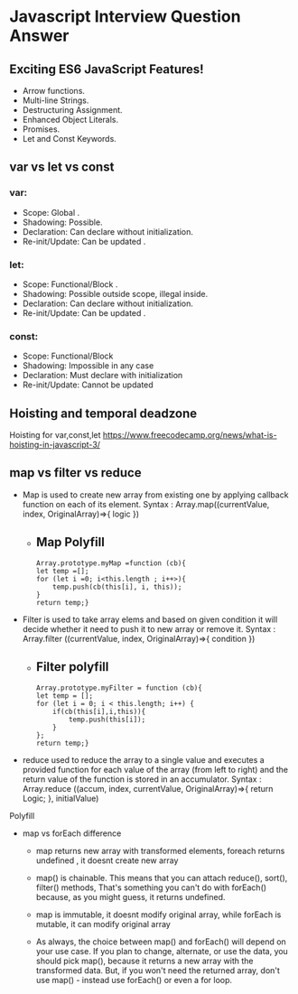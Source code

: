 # Javascript Interview Question Answer

## Exciting ES6 JavaScript Features!

- Arrow functions.
- Multi-line Strings.
- Destructuring Assignment.
- Enhanced Object Literals.
- Promises.
- Let and Const Keywords.

## var vs let vs const

### var:

- Scope: Global .
- Shadowing: Possible.
- Declaration: Can declare without initialization.
- Re-init/Update: Can be updated .

### let:

- Scope: Functional/Block .
- Shadowing: Possible outside scope, illegal inside.
- Declaration: Can declare without initialization.
- Re-init/Update: Can be updated .

### const:

- Scope: Functional/Block
- Shadowing: Impossible in any case
- Declaration: Must declare with initialization
- Re-init/Update: Cannot be updated

## Hoisting and temporal deadzone

Hoisting for var,const,let
https://www.freecodecamp.org/news/what-is-hoisting-in-javascript-3/

## map vs filter vs reduce

- Map is used to create new array from existing one by applying callback function on each of its element.
  Syntax : Array.map((currentValue, index, OriginalArray)=>{
  logic
  })

  - Map Polyfill
    -
    ```
    Array.prototype.myMap =function (cb){
    let temp =[];
    for (let i =0; i<this.length ; i++>){
        temp.push(cb(this[i], i, this));
    }
    return temp;}
    ```

- Filter is used to take array elems and based on given condition it will decide whether it need to push it to new array or remove it.
  Syntax : Array.filter ((currentValue, index, OriginalArray)=>{
  condition
  })

  - Filter polyfill
    -
    ```
    Array.prototype.myFilter = function (cb){
    let temp = [];
    for (let i = 0; i < this.length; i++) {
        if(cb(this[i],i,this)){
            temp.push(this[i]);
        }
    };
    return temp;}
    ```

- reduce used to reduce the array to a single value and executes a provided function for each value of the array (from left to right) and the return value of the function is stored in an accumulator.
  Syntax : Array.reduce ((accum, index, currentValue, OriginalArray)=>{
  return Logic;
  }, initialValue)

Polyfill

- map vs forEach difference

  - map returns new array with transformed elements, foreach returns undefined , it doesnt create new array

  - map() is chainable. This means that you can attach reduce(), sort(), filter() methods, That's something you can't do with forEach() because, as you might guess, it returns undefined.

  - map is immutable, it doesnt modify original array, while forEach is mutable, it can modify original array

  - As always, the choice between map() and forEach() will depend on your use case. If you plan to change, alternate, or use the data, you should pick map(), because it returns a new array with the transformed data.
    But, if you won't need the returned array, don't use map() - instead use forEach() or even a for loop.
